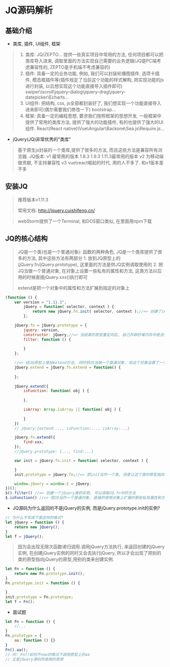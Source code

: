 # JQ源码解析

## 基础介绍

- 类库, 插件, UI组件, 框架

> 1. 类库: JQ/ZEPTO... 提供一些真实项目中常用的方法, 任何项目都可以把类库导入进来, 调取里面的方法实现自己需要的业务逻辑(JQ是PC端考虑兼容性的, ZEPTO是手机端不考虑兼容的)
> 2. 插件: 具备一定的业务功能, 例如, 我们可以封装轮播图插件, 选项卡插件, 模态框插件等(插件规定了当前这个功能的样式解构, 把实现功能的js进行封装, 以后想实现这个功能直接导入插件即可) 
>   swiper\iscroll\jquery-dialog\jquery-drag\jquery-datepicker\Echarts...
> 3. UI组件: 把结构, css, js全部都封装好了, 我们想实现一个功能直接导入进来即可(偶尔需要我们修改一下) bootstrap...
> 4. 框架: 具备一定的编程思想, 要求我们按照框架的思想开发, 一般框架中提供了常用的类库方法, 提供了强大的功能插件, 有的也提供了强大的UI组件.  React(React native)\Vue\Angular\Backone\Sea.js\Require.js...

- jQuery(JQ)非常优秀的"类库"

>    基于原生js封装的一个类库,提供了很多的方法, 而且这些方法是兼容所有浏览器.
    JQ版本:
        v1 最常用的版本 1.8.3  1.9.3  1.11.3最常用的版本
        v2 为移动端做贡献, 不支持兼容性
        v3 vue\react崛起的时代, 用的人不多了. 和v1版本差不多

## 安装JQ

> 推荐版本v1.11.3
>
> 常用文档: http://jquery.cuishifeng.cn/

> webStorm提供了一个Terminal, 和DOS窗口类似, 在里面用npm下载

## JQ的核心结构

> JQ是一个类(也是一个普通对象): 函数的两种角色, JQ是一个类库提供了很多的方法, 其中这些方法有两部分
>             1. 放到JQ原型上的(jQuery.fn/jQuery.prototype), 这里面的方法是供JQ实例调取使用的
>             2. 把JQ当做一个普通对象, 在对象上设置一些私有的属性和方法, 这类方法以后用的时候直接jQuery.xxx()执行即可
>
> extend是把一个对象中的属性和方法扩展到指定的对象上

```javascript
(function () {
    var	version = "1.11.3",
        jQuery = function( selector, context ) {
            return new jQuery.fn.init( selector, context );//=> 创建了init这个类的实例, 也相当于创建了jQuery这个类的实例(因为在后面的时候, 让init.prototype=jQuery.prototype)
        };

    jQuery.fn = jQuery.prototype = {
        jquery: version,
        constructor: jQuery,//=> 当前类的原型重定向后, 自己开辟的堆内存中是没有constructor的, 需要手动添加保证它的完整性
        filter: function () {
            
        }
    };

    //=> 给JQ原型上增加extend方法, 同时把JQ当做一个普通对象, 给这个对象设置了一个私有的方法
    jQuery.extend = jQuery.fn.extend = function() {
        
    };
    
    jQuery.extend({
        isFunction: function( obj ) {
           
        },

        isArray: Array.isArray || function( obj ) {
           
        }
    })
    // jQuery:{extend:..., isFunction:..., isArray:...}

    jQuery.fn.extend({
        find:xxx,
    });
    //jQuery.prototype: {..., find:...}

    var init = jQuery.fn.init = function( selector, context ) {

    }
    init.prototype = jQuery.fn;//=> 把init当作一个类, 但是让这个类的原型指向了jQuery.prototype(init这个类的实例最后找到的也是jQuery这个类原型上的方法 =>init的实例其实也可以理解为jQuery的实例)

    window.jQuery = window.$ = jQuery;
})();
$().filter() //=> 创建一个jQuery类的实例, 可以调取JQ.fn中的方法
$.isFunction() //=> 把JQ当作一个普通对象, 直接的使用对象上扩展的那些私有属性和方法(这些方法和实例没关系)
```

- JQ源码为什么返回的不是jQuery的实例, 而是jQuery.prototype.init的实例?

```javascript
// 为什么不写成下面这样的格式?
let jQuery = function () {
    return new jQuery();
}
let f = jQuery();
```

> 因为会出现无限次函数递归调用.调用jQuery方法执行, 来返回创建的jQuery实例, 在创建jQuery实例的同时又会去执行jQuery, 所以才会出现了把别的类的原型指向jQuery的原型,用别的类来创建实例.

```javascript
let Fn = function () {
    return new Fn.prototype.init();
}
Fn.prototype.init = function () {

}
init.prototype = Fn.prototype;
let f = Fn();
```

- 面试题

```javascript
let Fn = function () {
    //...
}
Fn.prototype = {
    aa: function () {}
}
Fn().aa();
// 问: Fn()如何不new的情况下调用原型上的aa
// 正是jQuery源码所使用的思想
```

